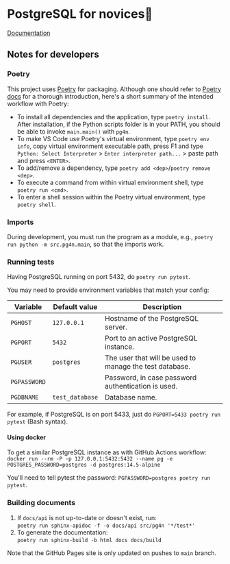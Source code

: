 # PostgreSQL for novices

[Documentation](https://project-c-sql.github.io/)

## Notes for developers

### Poetry

This project uses [Poetry](https://python-poetry.org/) for packaging. Although one should refer to [Poetry docs](https://python-poetry.org/docs/) for a thorough introduction, here's a short summary of the intended workflow with Poetry:

- To install all dependencies and the application, type `poetry install`. After installation, if the Python scripts folder is in your PATH, you should be able to invoke `main.main()` with `pg4n`.
- To make VS Code use Poetry's virtual environment, type `poetry env info`, copy virtual environment executable path, press F1 and type `Python: Select Interpreter` > `Enter interpreter path...` > paste path and press `<ENTER>`.
- To add/remove a dependency, type `poetry add <dep>`/`poetry remove <dep>`.
- To execute a command from within virtual environment shell, type `poetry run <cmd>`.
- To enter a shell session within the Poetry virtual environment, type `poetry shell`.

### Imports

During development, you must run the program as a module, e.g., `poetry run python -m src.pg4n.main`, so that the imports work.

### Running tests

Having PostgreSQL running on port 5432, do `poetry run pytest`.

You may need to provide environment variables that match your config:

| Variable     | Default value   | Description                                             |
| ------------ | --------------- | ------------------------------------------------------- |
| `PGHOST`     | `127.0.0.1`     | Hostname of the PostgreSQL server.                      |
| `PGPORT`     | `5432`          | Port to an active PostgreSQL instance.                  |
| `PGUSER`     | `postgres`      | The user that will be used to manage the test database. |
| `PGPASSWORD` |                 | Password, in case password authentication is used.      |
| `PGDBNAME`   | `test_database` | Database name.                                          |
 
For example, if PostgreSQL is on port 5433, just do `PGPORT=5433 poetry run pytest` (Bash syntax).

#### Using docker

To get a similar PostgreSQL instance as with GitHub Actions workflow:<br>
`docker run --rm -P -p 127.0.0.1:5432:5432 --name pg -e POSTGRES_PASSWORD=postgres -d postgres:14.5-alpine`

You'll need to tell pytest the password: `PGPASSWORD=postgres poetry run pytest`.

### Building documents

1. If `docs/api` is not up-to-date or doesn't exist, run:<br>`poetry run sphinx-apidoc -f -o docs/api src/pg4n '*/test*'`
2. To generate the documentation:<br>`poetry run sphinx-build -b html docs docs/build`

Note that the GitHub Pages site is only updated on pushes to `main` branch.

<!-- TODO: generate appropriately scoped access token so a bot can comment lint results
### Linting

For linting, you need the CI tools: `poetry install -with ci`.

Running all linters:
```
poetry run '
mypy src --show-error-codes --show-error-context --pretty &&
black src --check &&
isort "src"/**/*.py -m 3 --trailing-comma -c &&
pylint src'
```
-->
